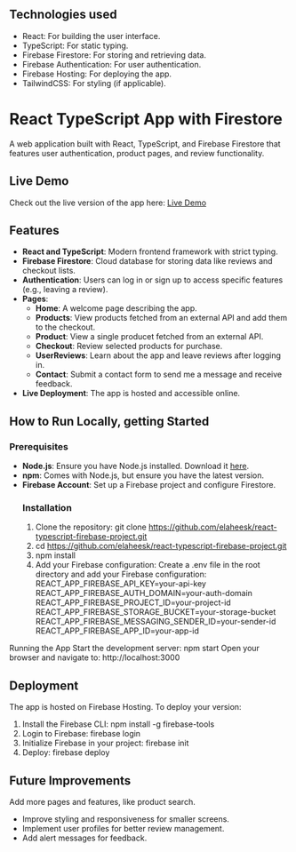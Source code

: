 ## Technologies used
- React: For building the user interface.
- TypeScript: For static typing.
- Firebase Firestore: For storing and retrieving data.
- Firebase Authentication: For user authentication.
- Firebase Hosting: For deploying the app.
- TailwindCSS: For styling (if applicable).

# React TypeScript App with Firestore
A web application built with React, TypeScript, and Firebase Firestore that features user authentication, product pages, and review functionality.

## Live Demo
Check out the live version of the app here: [Live Demo](https://react-typescript-firebas-2b5f2.web.app)

## Features
- **React and TypeScript**: Modern frontend framework with strict typing.
- **Firebase Firestore**: Cloud database for storing data like reviews and checkout lists.
- **Authentication**: Users can log in or sign up to access specific features (e.g., leaving a review).
- **Pages**:
  - **Home**: A welcome page describing the app.
  - **Products**: View products fetched from an external API and add them to the checkout.
  - **Product**: View a single producet fetched from an external API.
  - **Checkout**: Review selected products for purchase.
  - **UserReviews**: Learn about the app and leave reviews after logging in.
  - **Contact**: Submit a contact form to send me a message and receive feedback.
- **Live Deployment**: The app is hosted and accessible online.

## How to Run Locally, getting Started
### Prerequisites
- **Node.js**: Ensure you have Node.js installed. Download it [here](https://nodejs.org/).
- **npm**: Comes with Node.js, but ensure you have the latest version.
- **Firebase Account**: Set up a Firebase project and configure Firestore.
  ### Installation
   1. Clone the repository: git clone https://github.com/elaheesk/react-typescript-firebase-project.git
   2. cd https://github.com/elaheesk/react-typescript-firebase-project.git
   3. npm install
   4. Add your Firebase configuration:
    Create a .env file in the root directory and add your Firebase configuration:
    REACT_APP_FIREBASE_API_KEY=your-api-key
    REACT_APP_FIREBASE_AUTH_DOMAIN=your-auth-domain
    REACT_APP_FIREBASE_PROJECT_ID=your-project-id
    REACT_APP_FIREBASE_STORAGE_BUCKET=your-storage-bucket
    REACT_APP_FIREBASE_MESSAGING_SENDER_ID=your-sender-id
    REACT_APP_FIREBASE_APP_ID=your-app-id

Running the App
Start the development server: npm start
Open your browser and navigate to: http://localhost:3000

 ## Deployment
The app is hosted on Firebase Hosting. To deploy your version:
1. Install the Firebase CLI: npm install -g firebase-tools
2. Login to Firebase: firebase login
3. Initialize Firebase in your project: firebase init
4. Deploy: firebase deploy

## Future Improvements 
 Add more pages and features, like product search.
- Improve styling and responsiveness for smaller screens.
- Implement user profiles for better review management.
- Add alert messages for feedback.









